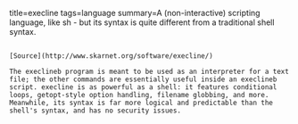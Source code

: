 title=execline
tags=language
summary=A (non-interactive) scripting language, like sh - but its syntax is quite different from a traditional shell syntax.
~~~~~~

[Source](http://www.skarnet.org/software/execline/)

The execlineb program is meant to be used as an interpreter for a text file; the other commands are essentially useful inside an execlineb script. execline is as powerful as a shell: it features conditional loops, getopt-style option handling, filename globbing, and more. Meanwhile, its syntax is far more logical and predictable than the shell's syntax, and has no security issues. 
